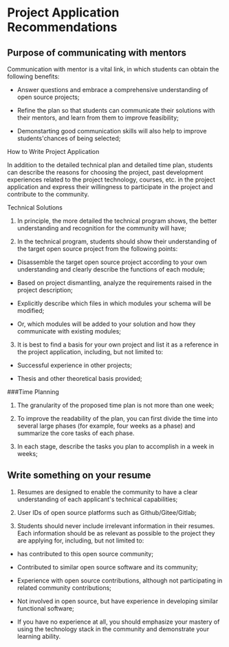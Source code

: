 # Project Application Recommendations





## Purpose of communicating with mentors



Communication with mentor is a vital link, in which students can obtain the following benefits:



- Answer questions and embrace a comprehensive understanding of open source projects;

- Refine the plan so that students can communicate their solutions with their mentors, and learn from them to improve feasibility;

- Demonstarting good communication skills will also help to improve students'chances of being selected;



How to Write Project Application



In addition to the detailed technical plan and detailed time plan, students can describe the reasons for choosing the project, past development experiences related to the project technology, courses, etc. in the project application and express their willingness to participate in the project and contribute to the community.



Technical Solutions



1. In principle, the more detailed the technical program shows, the better understanding and recognition for the community will have;

2. In the technical program, students should show their understanding of the target open source project from the following points:

- Disassemble the target open source project according to your own understanding and clearly describe the functions of each module;

- Based on project dismantling, analyze the requirements raised in the project description;

- Explicitly describe which files in which modules your schema will be modified;

- Or, which modules will be added to your solution and how they communicate with existing modules;

3. It is best to find a basis for your own project and list it as a reference in the project application, including, but not limited to:

- Successful experience in other projects;

- Thesis and other theoretical basis provided;



###Time Planning



1. The granularity of the proposed time plan is not more than one week;

2. To improve the readability of the plan, you can first divide the time into several large phases (for example, four weeks as a phase) and summarize the core tasks of each phase.

3. In each stage, describe the tasks you plan to accomplish in a week in weeks;



## Write something on your resume



1. Resumes are designed to enable the community to have a clear understanding of each applicant's technical capabilities;

2. User IDs of open source platforms such as Github/Gitee/Gitlab;

3. Students should never include irrelevant information in their resumes. Each information should be as relevant as possible to the project they are applying for, including, but not limited to:

- has contributed to this open source community;

- Contributed to similar open source software and its community;

- Experience with open source contributions, although not participating in related community contributions;

- Not involved in open source, but have experience in developing similar functional software;

- If you have no experience at all, you should emphasize your mastery of using the technology stack in the community and demonstrate your learning ability.